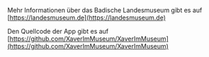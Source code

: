Mehr Informationen über das Badische Landesmuseum gibt es auf [https://landesmuseum.de](https://landesmuseum.de)

Den Quellcode der App gibt es auf [https://github.com/XaverImMuseum/XaverImMuseum](https://github.com/XaverImMuseum/XaverImMuseum)
